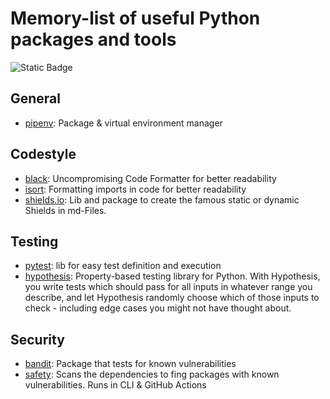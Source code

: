 # Memory-list of useful Python packages and tools
![Static Badge](https://img.shields.io/badge/shields-io-green)
## General
- [pipenv](https://pipenv.pypa.io/en/latest/quick_start.html): Package & virtual environment manager
## Codestyle
- [black](https://pypi.org/project/black/): Uncompromising Code Formatter for better readability
- [isort](https://pycqa.github.io/isort/): Formatting imports in code for better readability
- [shields.io](https://shields.io/): Lib and package to create the famous static or dynamic Shields in md-Files.
## Testing
- [pytest](https://docs.pytest.org/en/stable/): lib for easy test definition and execution
- [hypothesis](https://hypothesis.readthedocs.io/en/latest/index.html): Property-based testing library for Python. With Hypothesis, you write tests which should pass for all inputs in whatever range you describe, and let Hypothesis randomly choose which of those inputs to check - including edge cases you might not have thought about. 
## Security
- [bandit](https://bandit.readthedocs.io/en/latest/): Package that tests for known vulnerabilities
- [safety](https://pypi.org/project/safety/): Scans the dependencies to fing packages with known vulnerabilities. Runs in CLI & GitHub Actions
